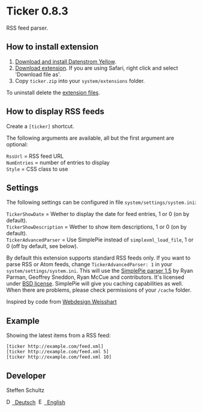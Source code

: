 Ticker 0.8.3
============
RSS feed parser.

## How to install extension

1. [Download and install Datenstrom Yellow](https://github.com/datenstrom/yellow/).
2. [Download extension](https://github.com/schulle4u/yellow-extensions-schulle4u/raw/master/zip/ticker.zip). If you are using Safari, right click and select 'Download file as'.
3. Copy `ticker.zip` into your `system/extensions` folder.

To uninstall delete the [extension files](extension.ini).

## How to display RSS feeds

Create a `[ticker]` shortcut.
 
The following arguments are available, all but the first argument are optional:

`RssUrl` = RSS feed URL  
`NumEntries` = number of entries to display  
`Style` = CSS class to use  

## Settings

The following settings can be configured in file `system/settings/system.ini`: 

`TickerShowDate` = Wether to display the date for feed entries, 1 or 0 (on by default).  
`TickerShowDescription` = Wether to show item descriptions, 1 or 0 (on by default).  
`TickerAdvancedParser` = Use SimplePie instead of `simplexml_load_file`, 1 or 0 (off by default, see below).  

By default this extension supports standard RSS feeds only. If you want to parse RSS or Atom feeds, change `TickerAdvancedParser: 1` in your `system/settings/system.ini`. This will use the [SimplePie parser 1.5](http://simplepie.org/) by Ryan Parman, Geoffrey Sneddon, Ryan McCue and contributors. It's licensed under [BSD license](http://www.opensource.org/licenses/BSD-3-Clause). SimplePie will give you caching capabilities as well. When there are problems, please check permissions of your `/cache` folder. 

Inspired by code from [Webdesign Weisshart](https://webdesign.weisshart.de/rss2html.php)

## Example

Showing the latest items from a RSS feed:

    [ticker http://example.com/feed.xml]
    [ticker http://example.com/feed.xml 5]
    [ticker http://example.com/feed.xml 10]

## Developer

Steffen Schultz

<p>
<a href="README-de.md"><img src="https://raw.githubusercontent.com/datenstrom/yellow-extensions/master/website/media/images/language-de.png" width="15" height="15" alt="Deutsch">&nbsp; Deutsch</a>&nbsp;
<a href="README.md"><img src="https://raw.githubusercontent.com/datenstrom/yellow-extensions/master/website/media/images/language-en.png" width="15" height="15" alt="English">&nbsp; English</a>&nbsp;
</p>
